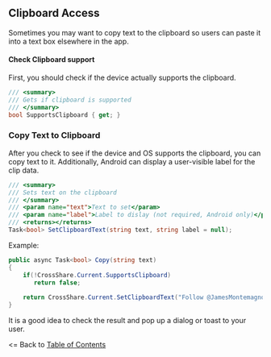 ## Clipboard Access
Sometimes you may want to copy text to the clipboard so users can paste it into a text box elsewhere in the app.


#### Check Clipboard support
First, you should check if the device actually supports the clipboard.

```csharp
/// <summary>
/// Gets if clipboard is supported
/// </summary>
bool SupportsClipboard { get; }
```



### Copy Text to Clipboard
After you check to see if the device and OS supports the clipboard, you can copy text to it. Additionally, Android can display a user-visible label for the clip data.

```csharp
/// <summary>
/// Sets text on the clipboard
/// </summary>
/// <param name="text">Text to set</param>
/// <param name="label">Label to dislay (not required, Android only)</param>
/// <returns></returns>
Task<bool> SetClipboardText(string text, string label = null);
```

Example:

```csharp
public async Task<bool> Copy(string text)
{
    if(!CrossShare.Current.SupportsClipboard)
       return false;
      
    return CrossShare.Current.SetClipboardText("Follow @JamesMontemagno", "Twitter");
}
```

It is a good idea to check the result and pop up a dialog or toast to your user.

<= Back to [Table of Contents](README.md)